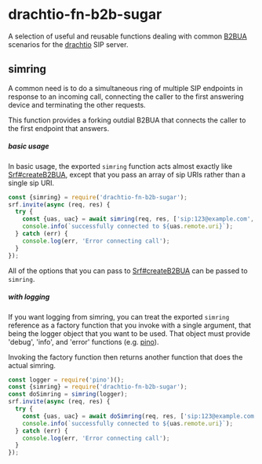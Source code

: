 # drachtio-fn-b2b-sugar

A selection of useful and reusable functions dealing with common [B2BUA](https://drachtio.org/api#srf-create-b2bua) scenarios for the [drachtio](https://drachtio.org) SIP server.

## simring

A common need is to do a simultaneous ring of multiple SIP endpoints in response to an incoming call, connecting the caller to the first answering device and terminating the other requests.

This function provides a forking outdial B2BUA that connects the caller to the first endpoint that answers.

##### basic usage
In basic usage, the exported `simring` function acts almost exactly like [Srf#createB2BUA](https://drachtio.org/api#srf-create-b2bua), except that you pass an array of sip URIs rather than a single sip URI.
```js
const {simring} = require('drachtio-fn-b2b-sugar');
srf.invite(async (req, res) {
  try {
    const {uas, uac} = await simring(req, res, ['sip:123@example.com', 'sip:456@example.com']);
    console.info(`successfully connected to ${uas.remote.uri}`);
  } catch (err) {
    console.log(err, 'Error connecting call');
  }
});
```
All of the options that you can pass to [Srf#createB2BUA](https://drachtio.org/api#srf-create-b2bua) can be passed to `simring`.

##### with logging

If you want logging from simring, you can treat the exported `simring` reference as a factory function that you invoke with a single argument, that being the logger object that you want to be used.  That object must provide 'debug', 'info', and 'error' functions (e.g. [pino](https://www.npmjs.com/package/pino)).

Invoking the factory function then returns another function that does the actual simring.
```js
const logger = require('pino')();
const {simring} = require('drachtio-fn-b2b-sugar');
const doSimring = simring(logger);
srf.invite(async (req, res) {
  try {
    const {uas, uac} = await doSimring(req, res, ['sip:123@example.com', 'sip:456@example.com']);
    console.info(`successfully connected to ${uas.remote.uri}`);
  } catch (err) {
    console.log(err, 'Error connecting call');
  }
});
```